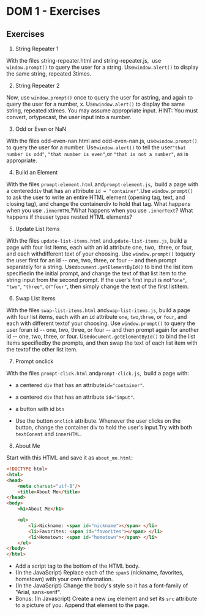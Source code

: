 # DOM 1 - Exercises

## Exercises

1. String​ ​Repeater​ ​1

With​ ​the​ ​files​ ​string-repeater.html​ ​and​ ​string-repeater.js,​ ​ ​use​ `​window.prompt()` ​to​ ​query​ ​the user​ ​for​ ​a​ ​string.​ ​Use​ ​`​window.alert()​​` ​to​ ​display​ ​the​ ​same​ ​string,​ ​repeated​ ​3​ ​times.

2. String​ ​Repeater​ ​2

Now,​ ​use​ `​window.prompt()​​` ​once​ ​to​ ​query​ ​the​ ​user​ ​for​ ​a​ ​string,​ ​and​ ​again​ ​to​ ​query​ ​the​ ​user
for​ ​a​ ​number,​ ​x.​ ​Use​ ​`​window.alert()​​` ​to​ ​display​ ​the​ ​same​ ​string,​ ​repeated​ ​x​ ​times.​ ​You​ ​may assume​ ​appropriate​ ​input.​ ​HINT:​ ​You​ ​must​ ​convert,​ ​or​ ​typecast,​ ​the​ ​user​ ​input​ ​into​ ​a​ ​number.

3. Odd​ ​or​ ​Even​ ​or​ ​NaN

With​ ​the​ ​files​ ​odd-even-nan.html​ ​and​ ​odd-even-nan.js​,​ ​use​ `​window.prompt()​​` ​to​ ​query​ ​the
user​ ​for​ ​a​ ​number.​ ​Use​ ​`​window.alert()​​` ​to​ ​tell​ ​the​ ​user​ ​`"that​ ​number​ ​is​ ​odd"`,​ `​"that​ ​number​ ​is even"`,​ ​or​ ​`"that​ ​is​ ​not​ ​a​ ​number"`,​ ​as​ ​is​ ​appropriate.

4. Build​ ​an​ ​Element

With​ ​the​ ​files​ `prompt-element.html`​ ​and​ ​`prompt-element.js`,​ ​ ​build​ ​a​ ​page​ ​with​ ​a​ ​centered​ ​`div​` ​that has​ an attribute ​`id = "​container"`​.​ ​Use​ `​window.prompt()​​` ​to​ ​ask​ ​the​ ​user​ ​to​ ​write​ ​an​ ​entire​ ​HTML element​ ​(opening​ ​tag,​ ​text,​ ​and​ ​closing​ ​tag),​ ​and​ ​change​ ​the​ ​container​ ​div​ ​to​ ​hold​ ​that​ ​tag.​ ​What happens​ ​when​ ​you​ ​use​ ​`.innerHTML​​`? ​What​ ​happens​ ​when​ ​you​ ​use​ `​.innerText​`?​ ​What
happens​ ​if​ ​the​ ​user​ ​types​ ​nested​ ​HTML​ ​elements?

5. Update​ ​List​ ​Items

With​ ​the​ ​files​ ​`update-list-items.html​` ​and​ ​`update-list-items.js​`,​ ​build​ ​a​ ​page​ ​with​ ​four​ ​list​ ​items,
each​ ​with​ ​an​ ​id​ ​attribute​ ​one​,​ ​two,​ ​ ​three​,​ ​or​ ​four​,​ ​and​ ​each​ ​with​ ​different​ ​text​ ​of​ ​your​ ​choosing.
Use​ `​window.prompt()​​` ​to​ ​query​ ​the​ ​user​ ​first​ ​for​ ​an​ ​id​ ​--​ ​one,​ ​two,​ ​three,​ ​or​ ​four​ ​--​ ​and​ ​then
prompt​ ​separately​ ​for​ ​a​ ​string.​ ​Use​ ​`document.getElementById()​​` ​to​ ​bind​ ​the​ ​list​ ​item
specified​ ​in​ ​the​ ​initial​ ​prompt,​ ​and​ ​change​ ​the​ ​text​ ​of​ ​that​ ​list​ ​item​ ​to​ ​the​ ​string​ ​input​ ​from​ ​the second​ ​prompt.​ ​If​ ​the​ ​user's​ ​first​ ​input​ ​is​ ​not​ ​`"one"`,​ `​"two"`,​ `​"three"`,​ ​or​ `​"four"`,​ ​then​ ​simply​ ​change
the​ ​text​ ​of​ ​the​ ​first​ ​list​ ​item.

6. Swap​ ​List​ ​Items

With​ ​the​ ​files​ `swap-list-items.html​` ​and​ `s​wap-list-items.js​`,​ ​build​ ​a​ ​page​ ​with​ ​four​ ​list​ ​items,​ ​each
with​ ​an​ ​`id​` ​attribute​ ​`one`​,​ `​two`​,​ `​three​`,​ ​or​ `​four`​,​ ​and​ ​each​ ​with​ ​different​ ​text​ ​of​ ​your​ ​choosing.​ ​Use `window.prompt()​​` ​to​ ​query​ ​the​ ​user​ ​for​ ​an​ id ​--​ ​one,​ ​two,​ ​three,​ ​or​ ​four​ ​--​ ​and​ ​then​ ​prompt again​ ​for​ ​another​ ​id​ ​--​ ​one,​ ​two,​ ​three,​ ​or​ ​four.​ ​Use​ `document.getElementById()​​` ​to​ ​bind the​ ​list​ ​items​ ​specified​ ​by​ ​the​ ​prompts,​ ​and​ ​then​ ​swap​ ​the​ ​text​ ​of​ ​each​ ​list​ ​item​ ​with​ ​the​ ​text​ ​of the​ ​other​ ​list​ ​item.

7. Prompt onclick

With​ ​the​ ​files​ `prompt-click.html`​ ​and​ ​`prompt-click.js`,​ ​ ​build​ ​a​ ​page​ ​with:

- a​ ​centered​ ​`div​` ​that has​ an attribute ​`id="​container"`​.​​
- a centered `div` that has an attribute `id="input"`.
- a button with id `btn`

- Use​ the button `onclick` attribute. Whenever the user clicks on the button,​ ​change​ ​the​ ​container​ ​div​ ​to​ hold the user's input​.​ Try with both `textConent` and `innerHTML`.

8. About Me

Start with this HTML and save it as `about_me.html`:

```html
<!DOCTYPE html>
<html>
<head>
    <meta charset="utf-8"/>
    <title>About Me</title>
</head>
<body>
    <h1>About Me</h1>

    <ul>
        <li>Nickname: <span id="nickname"></span> </li>
        <li>Favorites: <span id="favorites"></span> </li>
        <li>Hometown: <span id="hometown"></span> </li>
    </ul>
</body>
</html>
```

- Add a script tag to the bottom of the HTML body.
- (In the JavaScript) Replace each of the `span`s (nickname, favorites, hometown) with your own information.
- (In the JavaScript) Change the body's style so it has a font-family of "Arial, sans-serif".
- Bonus: (In Javascript) Create a new `img` element and set its `src` attribute to a picture of you. Append that element to the page.